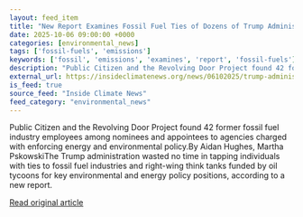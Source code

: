 ```yaml
---
layout: feed_item
title: "New Report Examines Fossil Fuel Ties of Dozens of Trump Administration Hires"
date: 2025-10-06 09:00:00 +0000
categories: [environmental_news]
tags: ['fossil-fuels', 'emissions']
keywords: ['fossil', 'emissions', 'examines', 'report', 'fossil-fuels']
description: "Public Citizen and the Revolving Door Project found 42 former fossil fuel industry employees among nominees and appointees to agencies charged with enforcing..."
external_url: https://insideclimatenews.org/news/06102025/trump-administration-fossil-fuel-ties/
is_feed: true
source_feed: "Inside Climate News"
feed_category: "environmental_news"
---
```


Public Citizen and the Revolving Door Project found 42 former fossil fuel industry employees among nominees and appointees to agencies charged with enforcing energy and environmental policy.By Aidan Hughes, Martha PskowskiThe Trump administration wasted no time in tapping individuals with ties to fossil fuel industries and right-wing think tanks funded by oil tycoons for key environmental and energy policy positions, according to a new report.

[Read original article](https://insideclimatenews.org/news/06102025/trump-administration-fossil-fuel-ties/)
